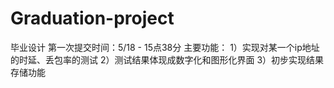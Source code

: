 # Graduation-project
毕业设计
第一次提交时间：5/18 - 15点38分
主要功能：
1）实现对某一个ip地址的时延、丢包率的测试
2）测试结果体现成数字化和图形化界面
3）初步实现结果存储功能
